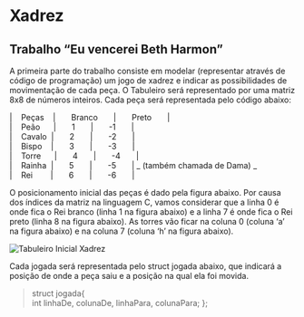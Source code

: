 # Xadrez
## Trabalho “Eu vencerei Beth Harmon”
<p>A primeira parte do trabalho consiste em modelar (representar através de código de programação) um jogo de xadrez e indicar as possibilidades de movimentação de cada peça. O 
Tabuleiro será representado por uma matriz 8x8 de números inteiros. Cada peça será representada pelo código abaixo: <p/>
| &nbsp; &nbsp;Peças &nbsp; &nbsp;| &nbsp; &nbsp; &nbsp; Branco &nbsp; &nbsp; &nbsp; | &nbsp; &nbsp; &nbsp; Preto &nbsp; &nbsp; &nbsp; | <br/>
| &nbsp; &nbsp;Peão &nbsp; &nbsp; &nbsp;| &nbsp; &nbsp; &nbsp; 1 &nbsp; &nbsp; &nbsp; | &nbsp; &nbsp; &nbsp; -1 &nbsp; &nbsp; &nbsp; | <br/>
| &nbsp; &nbsp;Cavalo &nbsp;| &nbsp; &nbsp; &nbsp; 2 &nbsp; &nbsp; &nbsp; | &nbsp; &nbsp; &nbsp; -2 &nbsp; &nbsp; &nbsp; | <br/>
| &nbsp; &nbsp;Bispo &nbsp; &nbsp;| &nbsp; &nbsp; &nbsp; 3 &nbsp; &nbsp; &nbsp; | &nbsp; &nbsp; &nbsp; -3 &nbsp; &nbsp; &nbsp; | <br/>
| &nbsp; &nbsp;Torre &nbsp; &nbsp; &nbsp;| &nbsp; &nbsp; &nbsp; 4 &nbsp; &nbsp; &nbsp; | &nbsp; &nbsp; &nbsp; -4 &nbsp; &nbsp; &nbsp; | <br/>
| &nbsp; &nbsp;Rainha &nbsp;| &nbsp; &nbsp; &nbsp; 5 &nbsp; &nbsp; &nbsp; | &nbsp; &nbsp; &nbsp; -5 &nbsp; &nbsp; &nbsp; | _ (também chamada de Dama) _ <br/> 
| &nbsp; &nbsp;Rei &nbsp; &nbsp; &nbsp; &nbsp;| &nbsp; &nbsp; &nbsp; 6 &nbsp; &nbsp; &nbsp; | &nbsp; &nbsp; &nbsp; -6 &nbsp; &nbsp; &nbsp; | <br/>

<p>O posicionamento inicial das peças é dado pela figura abaixo. Por causa dos índices da matriz na
linguagem C, vamos considerar que a linha 0 é onde fica o Rei branco (linha 1 na figura abaixo) e a
linha 7 é onde fica o Rei preto (linha 8 na figura abaixo). As torres vão ficar na coluna 0 (coluna ‘a’
na figura abaixo) e na coluna 7 (coluna ‘h’ na figura abaixo). <p/>

<img src="http://comojogarxadrez.com.br/uploads/1/1/3/9/113979129/como-jogar-xadrez-posi-o-inicial_orig.png" alt="Tabuleiro Inicial Xadrez" />

Cada jogada será representada pelo struct jogada abaixo, que indicará a posição de onde a peça saiu e a posição na qual ela foi movida. <br/>

<blockquote> struct jogada{<br/>
int linhaDe, colunaDe, linhaPara, colunaPara;
};</blockquote>
